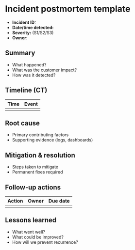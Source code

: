 # Incident postmortem template

- **Incident ID:**
- **Date/time detected:**
- **Severity:** (S1/S2/S3)
- **Owner:**

## Summary
- What happened?
- What was the customer impact?
- How was it detected?

## Timeline (CT)
| Time | Event |
| ---- | ----- |
|  |  |

## Root cause
- Primary contributing factors
- Supporting evidence (logs, dashboards)

## Mitigation & resolution
- Steps taken to mitigate
- Permanent fixes required

## Follow-up actions
| Action | Owner | Due date |
| ------ | ----- | -------- |
|  |  |  |

## Lessons learned
- What went well?
- What could be improved?
- How will we prevent recurrence?
